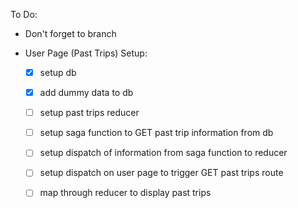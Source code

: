 To Do:
 - Don't forget to branch


- User Page (Past Trips) Setup:
    - [x] setup db
    - [x] add dummy data to db

    - [ ] setup past trips reducer
    - [ ] setup saga function to GET past trip information from db
    - [ ] setup dispatch of information from saga function to reducer
    - [ ] setup dispatch on user page to trigger GET past trips route
    - [ ] map through reducer to display past trips

